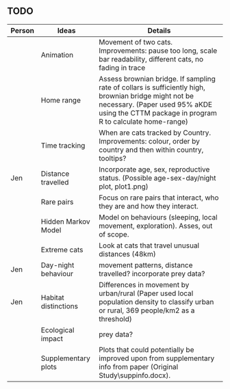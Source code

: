 ## TODO

| Person | Ideas                | Details                                                                                                                                                                                             |
| ------ | -------------------- | --------------------------------------------------------------------------------------------------------------------------------------------------------------------------------------------------- |
|        | Animation            | Movement of two cats. Improvements: pause too long, scale bar readability, different cats, no fading in trace                                                                                       |
|        | Home range           | Assess brownian bridge. If sampling rate of collars is sufficiently high, brownian bridge might not be necessary. (Paper used 95% aKDE using the CTTM package in program R to calculate home-range) |
|        | Time tracking        | When are cats tracked by Country. Improvements: colour, order by country and then within country, tooltips?                                                                                         |
| Jen    | Distance travelled   | Incorporate age, sex, reproductive status. (Possible age-sex-day/night plot, plot1.png)                                                                                                             |
|        | Rare pairs           | Focus on rare pairs that interact, who they are and how they interact.                                                                                                                              |
|        | Hidden Markov Model  | Model on behaviours (sleeping, local movement, exploration). Asses, out of scope.                                                                                                                   |
|        | Extreme cats         | Look at cats that travel unusual distances (48km)                                                                                                                                                   |
| Jen    | Day-night behaviour  | movement patterns, distance travelled? incorporate prey data?                                                                                                                                       |
| Jen    | Habitat distinctions | Differences in movement by urban/rural (Paper used local population density to classify urban or rural, 369 people/km2 as a threshold)                                                              |
|        | Ecological impact    | prey data?                                                                                                                                                                                          |
|        | Supplementary plots  | Plots that could potentially be improved upon from supplementary info from paper (Original Study\suppinfo.docx).                                                                                    |